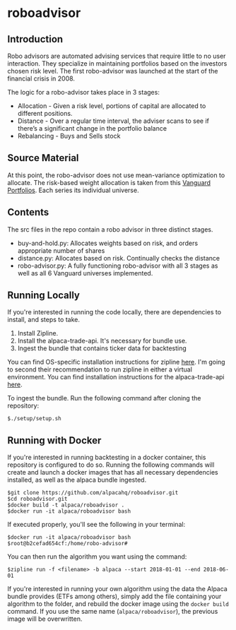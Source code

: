 # roboadvisor

## Introduction
Robo advisors are automated advising services that require little to no user interaction. They specialize in maintaining portfolios based on the investors chosen risk level. The first robo-advisor was launched at the start of the financial crisis in 2008.

The logic for a robo-advisor takes place in 3 stages:
  - Allocation - Given a risk level, portions of capital are allocated to different positions.
  - Distance - Over a regular time interval, the adviser scans to see if there’s a significant change in the portfolio balance
  - Rebalancing - Buys and Sells stock 

## Source Material
At this point, the robo-advisor does not use mean-variance optimization to allocate. The risk-based weight allocation is taken from this [Vanguard Portfolios](https://advisors.vanguard.com/iwe/pdf/FASINVMP.pdf). Each series its individual universe. 

## Contents
The src files in the repo contain a robo advisor in three distinct stages.

 - buy-and-hold.py: Allocates weights based on risk, and orders appropriate number of shares
 - distance.py: Allocates based on risk. Continually checks the distance
 - robo-advisor.py: A fully functioning robo-advisor with all 3 stages as well as all 6 Vanguard universes implemented. 


## Running Locally
If you're interested in running the code locally, there are dependencies to install, and steps to take.
1. Install Zipline. 
2. Install the alpaca-trade-api. It's necessary for bundle use. 
3. Ingest the bundle that contains ticker data for backtesting

You can find OS-specific installation instructions for zipline [here](http://www.zipline.io/install.html). I'm going to second their recommendation to run zipline in either a virtual environment. You can find installation instructions for the alpaca-trade-api [here](https://github.com/alpacahq/alpaca-trade-api-python). 

To ingest the bundle. Run the following command after cloning the repository:
```
$./setup/setup.sh
```


## Running with Docker
If you're interested in running backtesting in a docker container, this repository is configured to do so. Running the following commands will create and launch a docker images that has all necessary dependencies installed, as well as the alpaca bundle ingested.

```
$git clone https://github.com/alpacahq/roboadvisor.git
$cd roboadvisor.git
$docker build -t alpaca/roboadvisor .
$docker run -it alpaca/roboadvisor bash
```

If executed properly, you'll see the following in your terminal:

```
$docker run -it alpaca/roboadvisor bash
$root@b2cefad654cf:/home/robo-advisor#
```

You can then run the algorithm you want using the command:

```
$zipline run -f <filename> -b alpaca --start 2018-01-01 --end 2018-06-01
```

If you're interested in running your own algorithm using the data the Alpaca bundle provides (ETFs among others), simply add the file containing your algorithm to the folder, and rebuild the docker image using the `docker build` command. If you use the same name (`alpaca/roboadvisor`), the previous image will be overwritten. 
